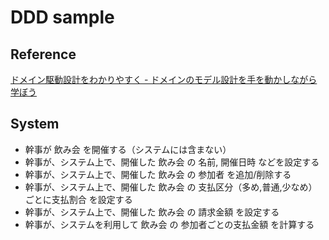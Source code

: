 # DDD sample

## Reference

[ドメイン駆動設計をわかりやすく - ドメインのモデル設計を手を動かしながら学ぼう](https://eh-career.com/engineerhub/entry/2020/05/26/103000/?PK=A0362F)

## System

- 幹事が 飲み会 を開催する（システムには含まない）
- 幹事が、システム上で、開催した 飲み会 の 名前, 開催日時 などを設定する
- 幹事が、システム上で、開催した 飲み会 の 参加者 を追加/削除する
- 幹事が、システム上で、開催した 飲み会 の 支払区分（多め,普通,少なめ）ごとに支払割合 を設定する
- 幹事が、システム上で、開催した 飲み会 の 請求金額 を設定する
- 幹事が、システムを利用して 飲み会 の 参加者ごとの支払金額 を計算する
